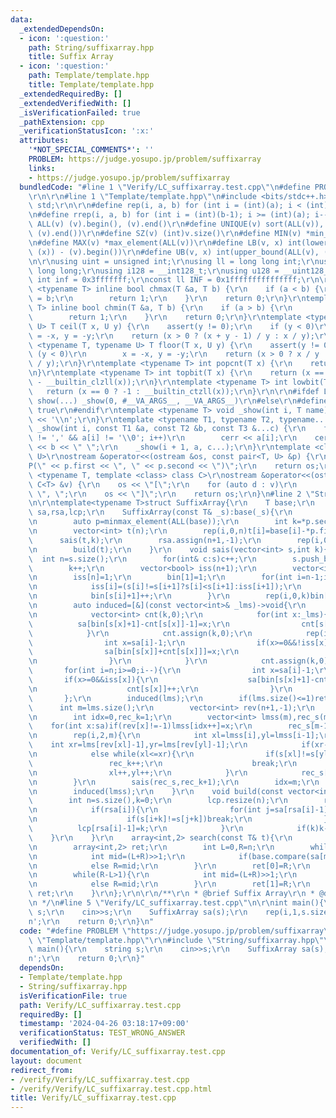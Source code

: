 ```yaml
---
data:
  _extendedDependsOn:
  - icon: ':question:'
    path: String/suffixarray.hpp
    title: Suffix Array
  - icon: ':question:'
    path: Template/template.hpp
    title: Template/template.hpp
  _extendedRequiredBy: []
  _extendedVerifiedWith: []
  _isVerificationFailed: true
  _pathExtension: cpp
  _verificationStatusIcon: ':x:'
  attributes:
    '*NOT_SPECIAL_COMMENTS*': ''
    PROBLEM: https://judge.yosupo.jp/problem/suffixarray
    links:
    - https://judge.yosupo.jp/problem/suffixarray
  bundledCode: "#line 1 \"Verify/LC_suffixarray.test.cpp\"\n#define PROBLEM \"https://judge.yosupo.jp/problem/suffixarray\"\
    \r\n\r\n#line 1 \"Template/template.hpp\"\n#include <bits/stdc++.h>\r\nusing namespace\
    \ std;\r\n\r\n#define rep(i, a, b) for (int i = (int)(a); i < (int)(b); i++)\r\
    \n#define rrep(i, a, b) for (int i = (int)(b-1); i >= (int)(a); i--)\r\n#define\
    \ ALL(v) (v).begin(), (v).end()\r\n#define UNIQUE(v) sort(ALL(v)), (v).erase(unique(ALL(v)),\
    \ (v).end())\r\n#define SZ(v) (int)v.size()\r\n#define MIN(v) *min_element(ALL(v))\r\
    \n#define MAX(v) *max_element(ALL(v))\r\n#define LB(v, x) int(lower_bound(ALL(v),\
    \ (x)) - (v).begin())\r\n#define UB(v, x) int(upper_bound(ALL(v), (x)) - (v).begin())\r\
    \n\r\nusing uint = unsigned int;\r\nusing ll = long long int;\r\nusing ull = unsigned\
    \ long long;\r\nusing i128 = __int128_t;\r\nusing u128 = __uint128_t;\r\nconst\
    \ int inf = 0x3fffffff;\r\nconst ll INF = 0x1fffffffffffffff;\r\n\r\ntemplate\
    \ <typename T> inline bool chmax(T &a, T b) {\r\n    if (a < b) {\r\n        a\
    \ = b;\r\n        return 1;\r\n    }\r\n    return 0;\r\n}\r\ntemplate <typename\
    \ T> inline bool chmin(T &a, T b) {\r\n    if (a > b) {\r\n        a = b;\r\n\
    \        return 1;\r\n    }\r\n    return 0;\r\n}\r\ntemplate <typename T, typename\
    \ U> T ceil(T x, U y) {\r\n    assert(y != 0);\r\n    if (y < 0)\r\n        x\
    \ = -x, y = -y;\r\n    return (x > 0 ? (x + y - 1) / y : x / y);\r\n}\r\ntemplate\
    \ <typename T, typename U> T floor(T x, U y) {\r\n    assert(y != 0);\r\n    if\
    \ (y < 0)\r\n        x = -x, y = -y;\r\n    return (x > 0 ? x / y : (x - y + 1)\
    \ / y);\r\n}\r\ntemplate <typename T> int popcnt(T x) {\r\n    return __builtin_popcountll(x);\r\
    \n}\r\ntemplate <typename T> int topbit(T x) {\r\n    return (x == 0 ? -1 : 63\
    \ - __builtin_clzll(x));\r\n}\r\ntemplate <typename T> int lowbit(T x) {\r\n \
    \   return (x == 0 ? -1 : __builtin_ctzll(x));\r\n}\r\n\r\n#ifdef LOCAL\r\n#define\
    \ show(...) _show(0, #__VA_ARGS__, __VA_ARGS__)\r\n#else\r\n#define show(...)\
    \ true\r\n#endif\r\ntemplate <typename T> void _show(int i, T name) {\r\n    cerr\
    \ << '\\n';\r\n}\r\ntemplate <typename T1, typename T2, typename... T3>\r\nvoid\
    \ _show(int i, const T1 &a, const T2 &b, const T3 &...c) {\r\n    for (; a[i]\
    \ != ',' && a[i] != '\\0'; i++)\r\n        cerr << a[i];\r\n    cerr << \":\"\
    \ << b << \" \";\r\n    _show(i + 1, a, c...);\r\n}\r\ntemplate <class T, class\
    \ U>\r\nostream &operator<<(ostream &os, const pair<T, U> &p) {\r\n    os << \"\
    P(\" << p.first << \", \" << p.second << \")\";\r\n    return os;\r\n}\r\ntemplate\
    \ <typename T, template <class> class C>\r\nostream &operator<<(ostream &os, const\
    \ C<T> &v) {\r\n    os << \"[\";\r\n    for (auto d : v)\r\n        os << d <<\
    \ \", \";\r\n    os << \"]\";\r\n    return os;\r\n}\n#line 2 \"String/suffixarray.hpp\"\
    \n\r\ntemplate<typename T>struct SuffixArray{\r\n    T base;\r\n    vector<int>\
    \ sa,rsa,lcp;\r\n    SuffixArray(const T& _s):base(_s){\r\n        int n=base.size();\r\
    \n        auto p=minmax_element(ALL(base));\r\n        int k=*p.second-*p.first+1;\r\
    \n        vector<int> t(n);\r\n        rep(i,0,n)t[i]=base[i]-*p.first;\r\n  \
    \      sais(t,k);\r\n        rsa.assign(n+1,-1);\r\n        rep(i,0,n+1)rsa[sa[i]]=i;\r\
    \n        build(t);\r\n    }\r\n    void sais(vector<int> s,int k){\r\n      \
    \  int n=s.size();\r\n        for(int& c:s)c++;\r\n        s.push_back(0);\r\n\
    \        k++;\r\n        vector<bool> iss(n+1);\r\n        vector<int> lms,bin(k+1,0);\r\
    \n        iss[n]=1;\r\n        bin[1]=1;\r\n        for(int i=n-1;i>=0;i--){\r\
    \n            iss[i]=(s[i]!=s[i+1]?s[i]<s[i+1]:iss[i+1]);\r\n            if(!iss[i]&&iss[i+1])lms.push_back(i+1);\r\
    \n            bin[s[i]+1]++;\r\n        }\r\n        rep(i,0,k)bin[i+1]+=bin[i];\r\
    \n        auto induced=[&](const vector<int>& _lms)->void{\r\n            sa.assign(n+1,-1);\r\
    \n            vector<int> cnt(k,0);\r\n            for(int x:_lms){\r\n      \
    \          sa[bin[s[x]+1]-cnt[s[x]]-1]=x;\r\n                cnt[s[x]]++;\r\n\
    \            }\r\n            cnt.assign(k,0);\r\n            rep(i,0,n+1){\r\n\
    \                int x=sa[i]-1;\r\n                if(x>=0&&!iss[x]){\r\n    \
    \                sa[bin[s[x]]+cnt[s[x]]]=x;\r\n                    cnt[s[x]]++;\r\
    \n                }\r\n            }\r\n            cnt.assign(k,0);\r\n     \
    \       for(int i=n;i>=0;i--){\r\n                int x=sa[i]-1;\r\n         \
    \       if(x>=0&&iss[x]){\r\n                    sa[bin[s[x]+1]-cnt[s[x]]-1]=x;\r\
    \n                    cnt[s[x]]++;\r\n                }\r\n            }\r\n \
    \       };\r\n        induced(lms);\r\n        if(lms.size()<=1)return;\r\n  \
    \      int m=lms.size();\r\n        vector<int> rev(n+1,-1);\r\n        rep(i,0,m)rev[lms[i]]=i;\r\
    \n        int idx=0,rec_k=1;\r\n        vector<int> lmss(m),rec_s(m);\r\n    \
    \    for(int x:sa)if(rev[x]!=-1)lmss[idx++]=x;\r\n        rec_s[m-1-rev[lmss[1]]]=1;\r\
    \n        rep(i,2,m){\r\n            int xl=lmss[i],yl=lmss[i-1];\r\n        \
    \    int xr=lms[rev[xl]-1],yr=lms[rev[yl]-1];\r\n            if(xr-xl!=yr-yl)rec_k++;\r\
    \n            else while(xl<=xr){\r\n                if(s[xl]!=s[yl]){\r\n   \
    \                 rec_k++;\r\n                    break;\r\n                }\r\
    \n                xl++,yl++;\r\n            }\r\n            rec_s[m-1-rev[lmss[i]]]=rec_k;\r\
    \n        }\r\n        sais(rec_s,rec_k+1);\r\n        idx=m;\r\n        rep(i,1,m+1)lmss[--idx]=lms[m-1-sa[i]];\r\
    \n        induced(lmss);\r\n    }\r\n    void build(const vector<int>& s){\r\n\
    \        int n=s.size(),k=0;\r\n        lcp.resize(n);\r\n        rep(i,0,n+1){\r\
    \n            if(rsa[i]){\r\n                for(int j=sa[rsa[i]-1];max(i,j)+k<n;k++){\r\
    \n                    if(s[i+k]!=s[j+k])break;\r\n                }\r\n      \
    \          lcp[rsa[i]-1]=k;\r\n            }\r\n            if(k)k--;\r\n    \
    \    }\r\n    }\r\n    array<int,2> search(const T& t){\r\n        int n=sa.size(),m=t.size();\r\
    \n        array<int,2> ret;\r\n        int L=0,R=n;\r\n        while(R-L>1){\r\
    \n            int mid=(L+R)>>1;\r\n            if(base.compare(sa[mid],m,t)<0)L=mid;\r\
    \n            else R=mid;\r\n        }\r\n        ret[0]=R;\r\n        L=0,R=n;\r\
    \n        while(R-L>1){\r\n            int mid=(L+R)>>1;\r\n            if(base.compare(sa[mid],m,t)<=0)L=mid;\r\
    \n            else R=mid;\r\n        }\r\n        ret[1]=R;\r\n        return\
    \ ret;\r\n    }\r\n};\r\n\r\n/**\r\n * @brief Suffix Array\r\n * @docs docs/suffixarray.md\r\
    \n */\n#line 5 \"Verify/LC_suffixarray.test.cpp\"\n\r\nint main(){\r\n    string\
    \ s;\r\n    cin>>s;\r\n    SuffixArray sa(s);\r\n    rep(i,1,s.size()+1)cout<<sa.sa[i]<<'\\\
    n';\r\n    return 0;\r\n}\n"
  code: "#define PROBLEM \"https://judge.yosupo.jp/problem/suffixarray\"\r\n\r\n#include\
    \ \"Template/template.hpp\"\r\n#include \"String/suffixarray.hpp\"\r\n\r\nint\
    \ main(){\r\n    string s;\r\n    cin>>s;\r\n    SuffixArray sa(s);\r\n    rep(i,1,s.size()+1)cout<<sa.sa[i]<<'\\\
    n';\r\n    return 0;\r\n}"
  dependsOn:
  - Template/template.hpp
  - String/suffixarray.hpp
  isVerificationFile: true
  path: Verify/LC_suffixarray.test.cpp
  requiredBy: []
  timestamp: '2024-04-26 03:18:17+09:00'
  verificationStatus: TEST_WRONG_ANSWER
  verifiedWith: []
documentation_of: Verify/LC_suffixarray.test.cpp
layout: document
redirect_from:
- /verify/Verify/LC_suffixarray.test.cpp
- /verify/Verify/LC_suffixarray.test.cpp.html
title: Verify/LC_suffixarray.test.cpp
---
```

